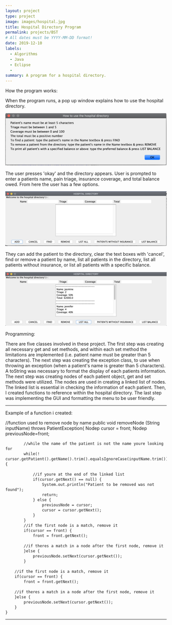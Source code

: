 ```yaml
---
layout: project
type: project
image: images/hospital.jpg
title: Hospital Directory Program
permalink: projects/BST
# All dates must be YYYY-MM-DD format!
date: 2019-12-10
labels:
  - Algorithms
  - Java
  - Eclipse
  - 
summary: A program for a hospital directory.
---
```

How the program works:

When the program runs, a pop up window explains how to use the hospital directory.

<img class="ui image" src="../images/GUI.png">

The user presses 'okay' and the directory appears. User is prompted to enter a patients name, pain triage, insurance coverage, and total balance owed. From here the user has a few options. 

<img class="ui image" src="../images/GUImenu.png">

They can add the patient to the directory, clear the text boxes with 'cancel', find or remove a patient by name, list all patients in the directory, list all patients without insurance, or list all patients with a specific balance.

<img class="ui image" src="../images/GUIlist.png">

Programming:

There are five classes involved in these project. The first step was creating all necessary get and set methods, and within each set method the limitations are implemented (i.e. patient name must be greater than 5 characters). The next step was creating the exception class, to use when throwing an exception (when a patient's name is greater than 5 characters). A toString was necessary to format the display of each patients information. The next step was creating nodes of each patient object, get and set methods were utilized. The nodes are used in creating a linked list of nodes. The linked list is essential in checking the information of each patient. Then, I created functions to reference within the hospital directory. The last step was implementing the GUI and formatting the menu to be user friendly.

<hr>
Example of a function i created:

//function used to remove node by name
		public void removeNode (String inputName) throws PatientException{
			Nodep cursor = front;
			Nodep previousNode=front;
			
			//while the name of the patient is not the name youre looking for
			while(! cursor.getPatient().getName().trim().equalsIgnoreCase(inputName.trim())) {
				
				//if youre at the end of the linked list
				if(cursor.getNext() == null) {
					System.out.println("Patient to be removed was not found");
					return;
				} else {
					previousNode = cursor;
					cursor = cursor.getNext();	
				} 
			}
			//if the first node is a match, remove it
			if(cursor == front) {
				front = front.getNext();
				
			//if theres a match in a node after the first node, remove it
			}else {
				previousNode.setNext(cursor.getNext());
			}
		
		//if the first node is a match, remove it
		if(cursor == front) {
			front = front.getNext();

		//if theres a match in a node after the first node, remove it
		}else {
			previousNode.setNext(cursor.getNext());
		}
	}

<hr>



